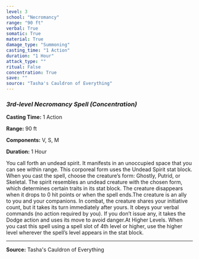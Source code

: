 ```yaml
---
level: 3
school: "Necromancy"
range: "90 ft"
verbal: True
somatic: True
material: True
damage_type: "Summoning"
casting_time: "1 Action"
duration: "1 Hour"
attack_type: ""
ritual: False
concentration: True
save: ""
source: "Tasha's Cauldron of Everything"
---
```


### *3rd-level Necromancy Spell* *(Concentration)*

**Casting Time:** 1 Action

**Range:** 90 ft

**Components:** V, S, M

**Duration:** 1 Hour

You call forth an undead spirit. It manifests in an unoccupied space that you can see within range. This corporeal form uses the Undead Spirit stat block. When you cast the spell, choose the creature’s form: Ghostly, Putrid, or Skeletal. The spirit resembles an undead creature with the chosen form, which determines certain traits in its stat block. The creature disappears when it drops to 0 hit points or when the spell ends.The creature is an ally to you and your companions. In combat, the creature shares your initiative count, but it takes its turn immediately after yours. It obeys your verbal commands (no action required by you). If you don’t issue any, it takes the Dodge action and uses its move to avoid danger.At Higher Levels. When you cast this spell using a spell slot of 4th level or higher, use the higher level wherever the spell’s level appears in the stat block.

---
**Source:** Tasha's Cauldron of Everything
